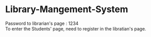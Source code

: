 # Library-Mangement-System
Password to librarian's page : 1234 <br>
To enter the Students' page, need to register in the libratian's page.
